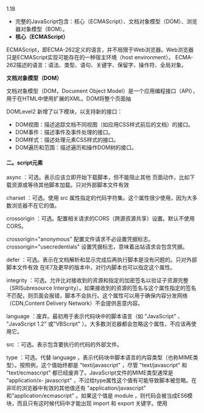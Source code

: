 1.18

- 完整的JavaScript包含：核心（ECMAScript）、文档对象模型（DOM）、浏览器对象模型（BOM）。
- **核心（ECMAScript）**

ECMAScript，即ECMA-262定义的语言，并不局限于Web浏览器。Web浏览器只是ECMAScript实现可能存在的一种宿主环境（host
environment）。
ECMA-262描述的语言：语法、类型、语句、关键字、保留字、操作符、全局对象。

**文档对象模型（DOM）**

文档对象模型（DOM，Document Object Model）是一个应用编程接口（API），用于在HTML中使用扩展的XML。DOM将整个页面抽

DOMLevel2 新增了以下模块，以支持新的接口：
- DOM视图：描述追踪文档不同视图（如应用CSS样式前后的文档）的接口。
- DOM事件：描述事件及事件处理的接口。
- DOM样式：描述处理元素CSS样式的接口。
- DOM遍历和范围：描述遍历和操作DOM树的接口。

#### 二。script元素


async ：可选。表示应该立即开始下载脚本，但不能阻止其他 页面动作，比如下载资源或等待其他脚本加载。只对外部脚本文件有效


charset ：可选。使用 src 属性指定的代码字符集。这个属性很少使用，因为大多数浏览器不在它的值。


crossorigin ：可选。配置相关请求的CORS（跨源资源共享）设置。默认不使用CORS。 


crossorigin="anonymous" 配置文件请求不必设置凭据标志。 crossorigin="usecredentials" 设置凭据标志，意味着出站请求会包含凭据。


defer ：可选。表示在文档解析和显示完成后再执行脚本是没有问题的。只对外部脚本文件有效 在IE7及更早的版本中，对行内脚本也可以指定这个属性。


integrity ：可选。允许比对接收到的资源和指定的加密签名以验证子资源完整（SRISubresource Intergrity）。如果接收到的资源的签名与这个属性指定的签名不匹配，则页面会报错，脚本不会执行。这个属性可以用于确保内容分发网络（CDN,Content Delivery Network）不会提供恶意内容。


language ：废弃。最初用于表示代码块中的脚本语言（如 "JavaScript" 、 "JavaScript 1.2" 或"VBScript" ）。大多数浏览器都会忽略这个属性，不应该再使用它。


src ：可选。表示包含要执行的代码的外部文件。


type ：可选。代替 language ，表示代码块中脚本语言的内容类型（也称MIME类型）。按照例，这个值始终都是 "text/javascript" ，尽管 "text/javascript" 和 "text/ecmascript" 都已经废弃了。JavaScript文件的MIME类型通常是 "application/x- javascript" ，不过给type属性这个值有可能导致脚本被忽略。在非IE的浏览器中有效的其他值还有 "application/javascript" 和"application/ecmascript" 。如果这个值是 module ，则代码会被当成ES6模块，而且只有这时候代码中才能出现 import 和 export 关键字。使用 <script> 的方式有两种：通过它直接在网页中嵌入JavaScript代码，以及通过它在网页中包含外部JavaScript文件。

#### 3.什么是javascript？


	1、javascript是一种基于对象和事件驱动的客户端脚本语言。
	2、javascript最初的设计师为了检验HTML表单输入的正确性
	3、javascript起源于Netscape公司的livescript语言。
### 标签占位符


过去，所有 <script> 元素都被放在页面的 <head> 标签内，这种做法的主要目的是把外部的CSS和JavaScript文件都集中放到一起，这样一来，页面会在处理JavaScript代码之前完全渲染页面。用户会感觉页面加载更快了，因为浏览器显示空白页面的时间短了


### 推迟执行脚本

HTML 4.01为 <script> 元素定义了一个叫 defer 的属性。这个属性表示脚本在执行的时候不会改变页面的结构。因此，这个脚本完全可以在整个页面解析完之后再运行在 <script> 元素上设defer 属性，会告诉浏览器应该立即开始下载，但执行应该推迟。对 defer 属性的支持是从IE4、Firefox3.5、Safari 5和Chrome 7开始的。其他所有浏览器则会忽略这个属性，按照通常的做法来处理脚本。考虑到这一点，还是把要推迟执行的脚本放在页面底部比较好

### 文档模式三种


混杂模式(quirks mode)和标准模式(standards mode)准标准模式(almoststandards mode)


混杂模式在所有浏览器中都以省略文档开头的 doctype 声明作为开关


准标准模式通过过渡性文档类型（ Transitional ）和框架集文档类型（ Frameset ）来触发


准标准模式与标准模式非常接近，很少需要区分。人们在说到“标准模式”时，可能指其中任何一个。而对文档模式的检测（本书后面会讨论）也不会区分它们。本书后面所说的标准模式，指的就是除混杂模式以外的模式

##### 语法结构

标识符
    定义：标识符是指变量、函数、属性的名字，或者函数的参数 通俗的讲：标识符就是一个名字
 命名规则：
        标识符首字符可以是以下划线（_）、美元符($)或者字母开始，不能是数字。
        标识符中其它字符可以是下划线（_）、美元符($)、字母或数字组成的。
        普通标识符（用作变量名、函数名和循环语句中用于跳转的标记）不能是保留字符